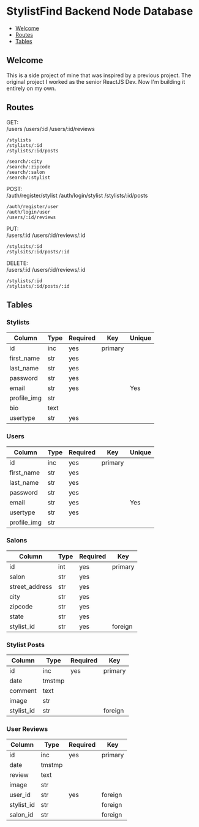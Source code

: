 # StylistFind Backend Node Database

- [Welcome](#welcome)
- [Routes](#routes)
- [Tables](#tables)


## Welcome
This is a side project of mine that was inspired by a previous project. The original project I worked as the senior ReactJS Dev. Now I'm building it entirely on my own.


## Routes

GET: <br>
    /users 
    /users/:id
    /users/:id/reviews

    /stylists
    /stylists/:id
    /stylists/:id/posts

    /search/:city
    /search/:zipcode
    /search/:salon
    /search/:stylist


POST:<br>
    /auth/register/stylist
    /auth/login/stylist
    /stylists/:id/posts

    /auth/register/user
    /auth/login/user
    /users/:id/reviews


PUT:<br>
    /users/:id
    /users/:id/reviews/:id
    
    /stylsits/:id
    /stylsits/:id/posts/:id


DELETE:<br>
    /users/:id
    /users/:id/reviews/:id

    /stylists/:id
    /stylists/:id/posts/:id



## Tables

### Stylists
| Column    | Type  | Required  | Key     | Unique  |
|-----------|-------|-----------|---------|---------|
| id        | inc   | yes       | primary |         |
| first_name| str   | yes       |         |         |
| last_name | str   | yes       |         |         |
| password  | str   | yes       |         |         |
| email     | str   | yes       |         | Yes     |
| profile_img| str  |           |         |         |
| bio       | text  |           |         |         |
| usertype  | str   | yes       |         |         |


### Users
| Column    | Type  | Required  | Key     | Unique  |
|-----------|-------|-----------|---------|---------|
| id        | inc   | yes       | primary |         |
| first_name| str   | yes       |         |         |
| last_name | str   | yes       |         |         |
| password  | str   | yes       |         |         |
| email     | str   | yes       |         | Yes     |
| usertype  | str   | yes       |         |         |
| profile_img| str  |           |         |         |

### Salons
| Column    | Type  | Required  | Key     |
|-----------|-------|-----------|---------|
| id        | int   | yes       | primary | 
| salon     | str   | yes       |         | 
| street_address | str | yes    |         | 
| city      | str   | yes       |         |
| zipcode   | str   | yes       |         |
| state     | str   | yes       |         |
| stylist_id | str  | yes       | foreign |

### Stylist Posts
| Column    | Type  | Required  | Key     |
|-----------|-------|-----------|---------|
| id        | inc   | yes       | primary | 
| date      | tmstmp|           |         | 
| comment   | text  |           |         | 
| image     | str   |           |         |
| stylist_id| str   |           | foreign |

### User Reviews
| Column    | Type  | Required  | Key     |
|-----------|-------|-----------|---------|
| id        | inc   | yes       | primary | 
| date      | tmstmp|           |         | 
| review    | text  |           |         | 
| image     | str   |           |         |
| user_id   | str   | yes       | foreign |
| stylist_id| str   |           | foreign |
| salon_id  | str   |           | foreign |